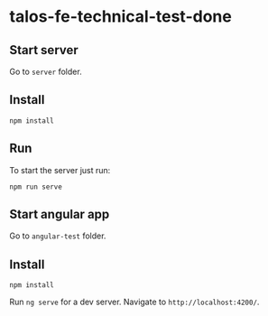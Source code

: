 # talos-fe-technical-test-done


## Start server
Go to `server` folder.
## Install
```
npm install
```
## Run
To start the server just run:
```
npm run serve
```
## Start angular app

Go to `angular-test` folder.

## Install
```
npm install
```

Run `ng serve` for a dev server. Navigate to `http://localhost:4200/`. 
